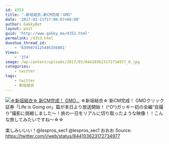 ```yaml
---
id: 4353
title: "☆新垣結衣☆新CM完成！GMO"
date: '2017-03-21T17:00:07+08:00'
author: GakkyBot
layout: post
guid: 'http://www.gakky.me/4353.html'
permalink: /4353.html
duoshuo_thread_id:
    - '6399874125405356801'
Views:
    - '374'
image: /wp-content/uploads/2017/03/844103623172734977_0.jpg
categories:
    - twitter
tags:
    - twitter
    - 新垣结衣
---
```


[![☆新垣結衣☆
新CM完成！
GMO...](http://www.yui-aragaki.org/wp-content/uploads/2017/03/844103623172734977_0.jpg)](http://www.yui-aragaki.org/wp-content/uploads/2017/03/844103623172734977_0.jpg)
☆新垣結衣☆
新CM完成！
GMOクリック証券「Life is Going on」篇が本日より放送開始！
(^O^)ガッキー初の全編“自撮り”撮影に挑戦しました〜！旅の一日をリアルに切り取ったような映像！！こんな旅してみたいですね〜☆☆

楽しみいいい！@lespros\_sec1 @lespros\_sec1 おおお
Source: <https://twitter.com/i/web/status/844103623172734977>
